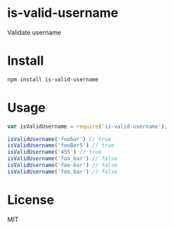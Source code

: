 # is-valid-username

Validate username

# Install

```bash
npm install is-valid-username
```

# Usage

```javascript
var isValidUsername = require('is-valid-username');

isValidUsername('foobar') // true
isValidUsername('fooBar5') // true
isValidUsername('455') // true
isValidUsername('foo_bar') // false
isValidUsername('foo-bar') // false
isValidUsername('foo.bar') // false
```

# License

MIT
